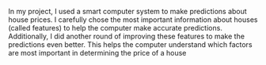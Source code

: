 In my project, I used a smart computer system to make predictions about house prices. I carefully chose the most important information about houses (called features) to help the computer make accurate predictions. Additionally, I did another round of improving these features to make the predictions even better. This helps the computer understand which factors are most important in determining the price of a house
